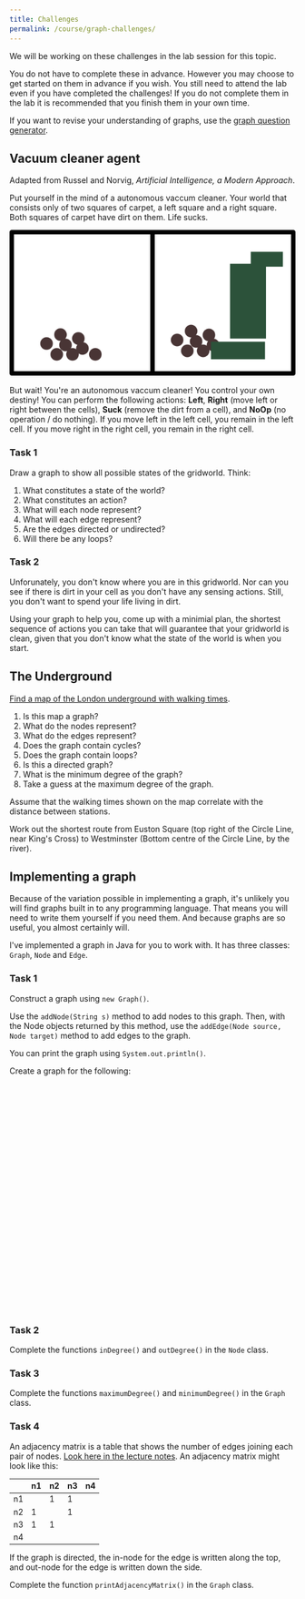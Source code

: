 ```yaml
---
title: Challenges
permalink: /course/graph-challenges/
---
```


We will be working on these challenges in the lab session for this topic.

You do not have to complete these in advance. However you may choose to get started on them in advance if you wish. You still need to attend the lab even if you have completed the challenges! If you do not complete them in the lab it is recommended that you finish them in your own time.

If you want to revise your understanding of graphs, use the [graph question generator](../graph-gen).

## Vacuum cleaner agent

Adapted from Russel and Norvig, _Artificial Intelligence, a Modern Approach_.

Put yourself in the mind of a autonomous vaccum cleaner. Your world that consists only of two squares of carpet, a left square and a right square. Both squares of carpet have dirt on them. Life sucks.

![Vaccum cleaner world](/assets/vaccum.png)

But wait! You're an autonomous vaccum cleaner! You control your own destiny! You can perform the following actions: **Left**, **Right** (move left or right between the cells), **Suck** (remove the dirt from a cell), and **NoOp** (no operation / do nothing). If you move left in the left cell, you remain in the left cell. If you move right in the right cell, you remain in the right cell.

### Task 1

Draw a graph to show all possible states of the gridworld. Think:

1. What constitutes a state of the world?
2. What constitutes an action?
3. What will each node represent?
4. What will each edge represent?
5. Are the edges directed or undirected?
6. Will there be any loops?

### Task 2

Unforunately, you don't know where you are in this gridworld. Nor can you see if there is dirt in your cell as you don't have any sensing actions. Still, you don't want to spend your life living in dirt. 

Using your graph to help you, come up with a minimial plan, the shortest sequence of actions you can take that will guarantee that your gridworld is clean, given that you don't know what the state of the world is when you start.

## The Underground

[Find a map of the London underground with walking times](https://tfl.gov.uk/cdn/static/cms/documents/walking-tube-map.pdf).

1. Is this map a graph?
2. What do the nodes represent?
3. What do the edges represent?
2. Does the graph contain cycles?
3. Does the graph contain loops?
4. Is this a directed graph?
5. What is the minimum degree of the graph?
6. Take a guess at the maximum degree of the graph.

Assume that the walking times shown on the map correlate with the distance between stations.

Work out the shortest route from Euston Square (top right of the Circle Line, near King's Cross) to Westminster (Bottom centre of the Circle Line, by the river).

## Implementing a graph

Because of the variation possible in implementing a graph, it's unlikely you will find graphs built in to any programming language. That means you will need to write them yourself if you need them. And because graphs are so useful, you almost certainly will.

I've implemented a graph in Java for you to work with. It has three classes: `Graph`, `Node` and `Edge`.

### Task 1

Construct a graph using `new Graph()`.

Use the `addNode(String s)` method to add nodes to this graph. Then, with the Node objects returned by this method, use the `addEdge(Node source, Node target)` method to add edges to the graph.

You can print the graph using `System.out.println()`.

Create a graph for the following:


<script src="https://cdnjs.cloudflare.com/ajax/libs/cytoscape/3.16.2/cytoscape.min.js" integrity="sha512-90CUvhfbtRMgSr2cvzgYyGchUg2CtOHMavYdm03huN42UAjWtKhHBsQ+H7K4KGJ4MeS0P9FiZZwC7lxnIl6isg==" crossorigin="anonymous"></script>

<div id="ex1" style="display: block; width:100%; height:400px"></div>

<script>
var cy = cytoscape({
    container: document.getElementById('ex1'), // container to render in

    elements: [ // list of graph elements to start with
        { data: { id: 'n1' } },
        { data: { id: 'n2' } },
        { data: { id: 'n3' } },
        { data: { id: 'n4' } },
        { data: { id: 'n5' } },
        { data: { id: 'n6' } },
        { data: { id: 'e1', source: 'n1', target: 'n2' } },
        { data: { id: 'e2', source: 'n1', target: 'n4' } },
        { data: { id: 'e3', source: 'n2', target: 'n4' } },
        { data: { id: 'e4', source: 'n3', target: 'n3' } },
        { data: { id: 'e5', source: 'n5', target: 'n5' } },
        { data: { id: 'e6', source: 'n5', target: 'n6' } },
        { data: { id: 'e7', source: 'n2', target: 'n3' } },
    ],

    style: [ // the stylesheet for the graph
        {
        selector: 'node',
        style: {
            'background-color': '#666',
            'label': 'data(id)'
        }
        },

        {
        selector: 'edge',
        style: {
            'width': 3,
            'line-color': '#ccc',
            'target-arrow-color': '#ccc',
            'target-arrow-shape': 'triangle',
            'curve-style': 'bezier'
        }
        }
    ],

    layout: {
        animate: false,
        name: 'circle',
        fit: true, // whether to fit the viewport to the graph
        padding: 0, // the padding on fit
    }
});
cy.userPanningEnabled( false );
cy.minZoom(1);
cy.maxZoom(1);
</script>

### Task 2

Complete the functions `inDegree()` and `outDegree()` in the `Node` class.

### Task 3

Complete the functions `maximumDegree()` and `minimumDegree()` in the `Graph` class.

### Task 4

An adjacency matrix is a table that shows the number of edges joining each pair of nodes. [Look here in the lecture notes](../graphs). An adjacency matrix might look like this:

|    | n1 | n2 | n3 | n4 |
|----|---|----|----|----|
| n1 |   | 1  | 1  |    |
| n2 | 1 |    | 1  |    |
| n3 | 1 | 1  |    |    |
| n4 |   |    |    |    |

If the graph is directed, the in-node for the edge is written along the top, and out-node for the edge is written down the side.

Complete the function `printAdjacencyMatrix()` in the `Graph` class.


